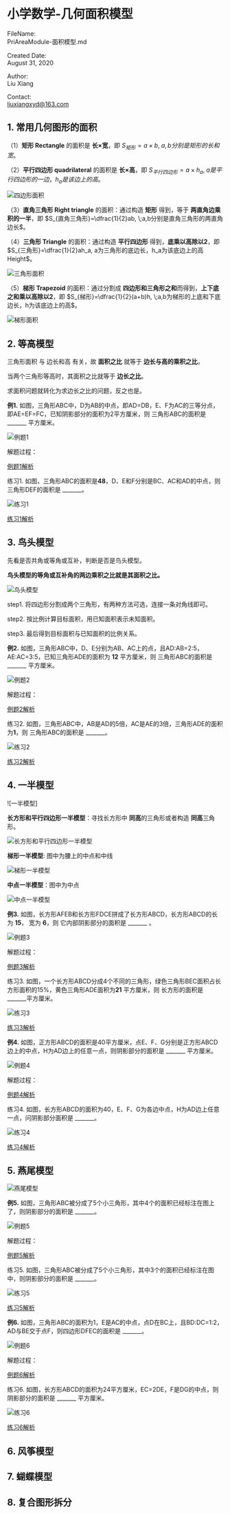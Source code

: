 # 小学数学-几何面积模型

FileName:  
    PriAreaModule-面积模型.md

Created Date:  
    August 31, 2020  

Author:  
    Liu Xiang    

Contact:  
    liuxiangxyd@163.com

## 1. 常用几何图形的面积

（1）**矩形 Rectangle** 的面积是 **长$\times$宽**，即 $S_{矩形}=a\times b, \; a,b分别是矩形的长和宽$。

（2）**平行四边形 quadrilateral** 的面积是 **长$\times$高**，即 $S_{平行四边形}=a\times h_a, \; a 是平行四边形的一边，h_a是该边上的高$。

![四边形面积](img/四边形面积.png)

（3）**直角三角形 Right triangle** 的面积：通过构造 **矩形** 得到，等于 **两直角边乘积的一半**，即 $S_{直角三角形}=\dfrac{1}{2}ab, \;a,b分别是直角三角形的两直角边长$。

（4）**三角形 Triangle** 的面积：通过构造 **平行四边形** 得到，**底乘以高除以2**，即 $S_{三角形}=\dfrac{1}{2}ah_a, a为三角形的底边长，h_a为该底边上的高 Height$。

![三角形面积](img/三角形面积.png)

（5）**梯形 Trapezoid** 的面积：通过分割成 **四边形和三角形之和**而得到，**上下底之和乘以高除以2**，即 $S_{梯形}=\dfrac{1}{2}(a+b)h, \;a,b为梯形的上底和下底边长，h为该底边上的高$。

![梯形面积](img/梯形面积.png)

## 2. 等高模型

三角形面积 与 边长和高 有关，故 **面积之比** 就等于 **边长与高的乘积之比**。

当两个三角形等高时，其面积之比就等于 **边长之比**。

求面积问题就转化为求边长之比的问题，反之也是。

**例1.** 如图，三角形ABC中，D为AB的中点，即AD=DB，E、F为AC的三等分点，即AE=EF=FC，已知阴影部分的面积为2平方厘米，则 三角形ABC的面积是 _______ 平方厘米。

![例题1](img/例题1.png)

解题过程：

[例题1解析](ggb/例题1.ggb)

练习1. 如图，三角形ABC的面积是**48**，D、E和F分别是BC、AC和AD的中点，则 三角形DEF的面积是 _______。

![练习1](img/练习1.png)

[练习1解析](practice/练习1.ggb)

## 3. 鸟头模型

先看是否共角或等角或互补，判断是否是鸟头模型。

**鸟头模型的等角或互补角的两边乘积之比就是其面积之比。**

![鸟头模型](img/鸟头模型.png)

step1. 将四边形分割成两个三角形，有两种方法可选，连接一条对角线即可。

step2. 按比例计算目标面积，用已知面积表示未知面积。

step3. 最后得到目标面积与已知面积的比例关系。

**例2.** 如图，三角形ABC中，D、E分别为AB、AC上的点，且AD:AB=2:5，AE:AC=3:5，已知三角形ADE的面积为 **12** 平方厘米，则 三角形ABC的面积是 _______ 平方厘米。

![例题2](img/例题2.png)

解题过程：

[例题2解析](ggb/例题2.ggb)

练习2. 如图，三角形ABC中，AB是AD的5倍，AC是AE的3倍，三角形ADE的面积为**1**，则 三角形ABC的面积是 _______。

![练习2](img/练习2.png)

[练习2解析](practice/练习2.ggb)

## 4. 一半模型

![一半模型]

**长方形和平行四边形一半模型**：寻找长方形中 **同高**的三角形或者构造 **同高**三角形。

![长方形和平行四边形一半模型](img/长方形和平行四边形一半模型.png)

**梯形一半模型**: 图中为腰上的中点和中线

![梯形一半模型](img/梯形一半模型.png)

**中点一半模型**：图中为中点

![中点一半模型](img/中点一半模型.png)

**例3.** 如图，长方形AFEB和长方形FDCE拼成了长方形ABCD，长方形ABCD的长为 **15**， 宽为 **6**，则 它内部阴影部分的面积是 _______ 。

![例题3](img/例题3.png)

解题过程：

[例题3解析](ggb/例题3.ggb)

练习3. 如图，一个长方形ABCD分成4个不同的三角形，绿色三角形BEC面积占长方形面积的15%，黄色三角形ADE面积为**21** 平方厘米，则 长方形的面积是 _______平方厘米。

![练习3](img/练习3.png)

[练习3解析](practice/练习3.ggb)

**例4.** 如图，正方形ABCD的面积是40平方厘米，点E、F、G分别是正方形ABCD边上的中点，H为AD边上的任意一点，则阴影部分的面积是 _______ 平方厘米。

![例题4](img/例题4.png)

解题过程：

[例题4解析](ggb/例题4.ggb)

练习4. 如图，长方形ABCD的面积为40，E、F、G为各边中点，H为AD边上任意一点，问阴影部分面积是 _______。

![练习4](img/练习4.png)

[练习4解析](practice/练习4.ggb)

## 5. 燕尾模型

![燕尾模型](img/燕尾模型.png)

**例5.** 如图，三角形ABC被分成了5个小三角形，其中4个的面积已经标注在图上了，则阴影部分的面积是 _______。

![例题5](img/例题5.png)

解题过程：

[例题5解析](ggb/例题5.ggb)

练习5. 如图，三角形ABC被分成了5个小三角形，其中3个的面积已经标注在图中，则阴影部分的面积是 _______。

![练习5](img/练习5.png)

[练习5解析](practice/练习5.ggb)

**例6.** 如图，三角形ABC的面积为1，E是AC的中点，点D在BC上，且BD:DC=1:2，AD与BE交于点F，则四边形DFEC的面积是 _______。

![例题6](img/例题6.png)

解题过程：

[例题6解析](ggb/例题6.ggb)

练习6. 如图，长方形ABCD的面积为24平方厘米，EC=2DE，F是DG的中点，则阴影部分的面积是 _______ 平方厘米。

![练习6](img/练习6.png)

[练习6解析](practice/练习6.ggb)

## 6. 风筝模型

## 7. 蝴蝶模型

## 8. 复合图形拆分
